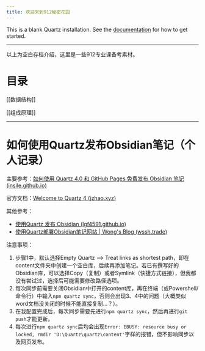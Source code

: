 ```yaml
---
title: 欢迎来到912秘密花园
---
```


This is a blank Quartz installation.
See the [documentation](https://quartz.jzhao.xyz) for how to get started.

---

以上为空白存档介绍，这里是一些912专业课备考素材。

# 目录
[[数据结构]]

[[组成原理]]


---
# 如何使用Quartz发布Obsidian笔记（个人记录）
主要参考：[如何使用 Quartz 4.0 和 GitHub Pages 免费发布 Obsidian 笔记 (insile.github.io)](https://insile.github.io/my-notes/%E7%AC%94%E8%AE%B0/%E5%85%AC%E5%85%B1%E7%AC%94%E8%AE%B0%E5%BA%93/%E5%A6%82%E4%BD%95%E4%BD%BF%E7%94%A8-Quartz-4.0-%E5%92%8C-GitHub-Pages-%E5%85%8D%E8%B4%B9%E5%8F%91%E5%B8%83-Obsidian-%E7%AC%94%E8%AE%B0)

官方文档：[Welcome to Quartz 4 (jzhao.xyz)](https://quartz.jzhao.xyz/)

其他参考：
- [使用Quartz 发布 Obsidian (lgf4591.github.io)](https://lgf4591.github.io/quartz-obsidian/Pages/%E4%BD%BF%E7%94%A8Quartz-%E5%8F%91%E5%B8%83-Obsidian)
- [使用Quartz部署Obsidian笔记网站 | Wong's Blog (wssh.trade)](https://blog.wssh.trade/posts/obsidian-quartz/)


注意事项：
1. 步骤1中，默认选择Empty Quartz --> Treat links as shortest path，即在content文件夹中创建一个空白库，后续再添加笔记。若已有撰写好的Obsidian库，可以选择Copy（复制）或者Symlink（快捷方式链接），但我都没有尝试过，选择后可能需要修改路径选项。
2. 每次同步前需要关闭Obsidian中打开的content库，再在终端（或Powershell/命令行）中输入`npm quartz sync`，否则会出现3、4中的问题（大概类似word文档没关闭的时候不能直接复制...？）。
3. 在我配置完成后，每次同步需要先进行`npm quartz sync`，然后再进行`git push`才能更新。
4. 每次进行`npm quartz sync`后均会出现`Error: EBUSY: resource busy or locked, rmdir 'D:\Quartz\quartz\content'`字样的报错，但不影响同步以及网页发布。